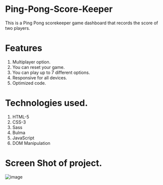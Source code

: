 # Ping-Pong-Score-Keeper
This is a Ping Pong scorekeeper game dashboard that records the score of two players.

# Features
1. Multiplayer option.
2. You can reset your game.
3. You can play up to 7 different options.
4. Responsive for all devices.
5. Optimized code.

# Technologies used.
1. HTML-5
2. CSS-3
3. Sass
4. Bulma
5. JavaScript
6. DOM Manipulation

# Screen Shot of project.
![image](https://github.com/MuhammadShakir-dev/Ping-Pong-Score-Keeper/assets/84896803/7f4f4d00-5a96-4273-a834-9831e13ad88c)

